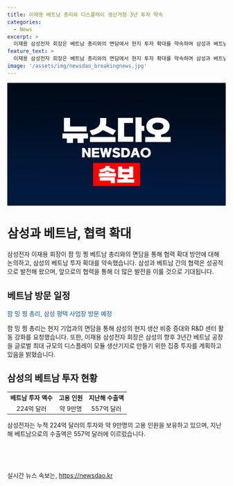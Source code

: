```yaml
---
title: 이재용 베트남 총리와 디스플레이 생산거점 3년 투자 약속
categories:
  - News
excerpt: >
  이재용 삼성전자 회장은 베트남 총리와의 면담에서 현지 투자 확대를 약속하며 삼성과 베트남 협력의 중요성을 강조했습니다. 삼성은 3년간 디스플레이 모듈 생산기지로 투자할 계획이고, 찡 총리는 삼성그룹의 성과를 높이 평가하며 베트남 정부의 투자 환경 개선을 제안했습니다. 또한, 찡 총리는 삼성과 베트남 기업간 협력을 강화하고 R&D 센터 활동을 늘리는 것을 요청했습니다. 기사로 이어지는 클릭욕구를 자극할 요약문이 탄생되었습니다.
feature_text: >
  이재용 삼성전자 회장은 베트남 총리와의 면담에서 현지 투자 확대를 약속하며 삼성과 베트남 협력의 중요성을 강조했습니다. 삼성은 3년간 디스플레이 모듈 생산기지로 투자할 계획이고, 찡 총리는 삼성그룹의 성과를 높이 평가하며 베트남 정부의 투자 환경 개선을 제안했습니다. 또한, 찡 총리는 삼성과 베트남 기업간 협력을 강화하고 R&D 센터 활동을 늘리는 것을 요청했습니다. 기사로 이어지는 클릭욕구를 자극할 요약문이 탄생되었습니다.
image: '/assets/img/newsdao_breakingnews.jpg'
---
```


<p><img src="/assets/img/newsdao_breakingnews.jpg" alt="cryptoinkorea 속보" /></p>

<h1>삼성과 베트남, 협력 확대</h1>

<p data-ke-size="size16">삼성전자 이재용 회장이 팜 밍 찡 베트남 총리와의 면담을 통해 협력 확대 방안에 대해 논의하고, 삼성의 베트남 투자 확대를 약속했습니다. 삼성과 베트남 간의 협력은 성공적으로 발전해 왔으며, 앞으로의 협력을 통해 더 많은 발전을 이룰 것으로 기대됩니다.</p>

<h2 data-ke-size="size26">베트남 방문 일정</h2>

<p><span style="color: #1a5490;">팜 밍 찡 총리, 삼성 평택 사업장 방문 예정</span></p>

<p>팜 밍 찡 총리는 현지 기업과의 면담을 통해 삼성의 현지 생산 비중 증대와 R&amp;D 센터 활동 강화를 요청했습니다. 또한, 이재용 삼성전자 회장은 삼성의 향후 3년간 베트남 공장을 글로벌 최대 규모의 디스플레이 모듈 생산기지로 만들기 위한 집중 투자를 계획하고 있음을 밝혔습니다.</p>

<h2 data-ke-size="size26">삼성의 베트남 투자 현황</h2>

<table>
  <tr>
    <td style="text-align: center; height: 17px;"><b>베트남 투자 액수</b></td>
    <td style="text-align: center; height: 17px;"><b>고용 인원</b></td>
    <td style="text-align: center; height: 17px;"><b>지난해 수출액</b></td>
  </tr>
  <tr>
    <td style="text-align: center; height: 17px;">224억 달러</td>
    <td style="text-align: center; height: 17px;">약 9만명</td>
    <td style="text-align: center; height: 17px;">557억 달러</td>
  </tr>
</table>

<p>삼성전자는 누적 224억 달러의 투자와 약 9만명의 고용 인원을 보유하고 있으며, 지난해 베트남으로의 수출액은 557억 달러에 이르렀습니다.</p>

<p data-ke-size="size16">&nbsp;</p> <p data-ke-size="size16">&nbsp;</p>
실시간 뉴스 속보는, <a href="https://newsdao.kr" rel="dofollow">https://newsdao.kr</a>



